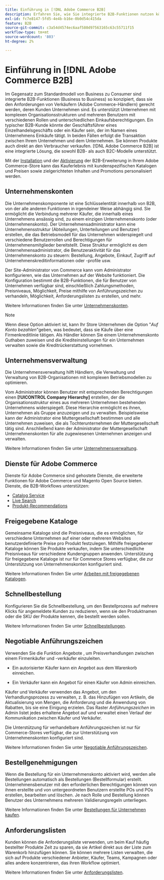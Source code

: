 ```yaml
---
title: Einführung in [!DNL Adobe Commerce B2B]
description: Erfahren Sie, wie Sie integrierte B2B-Funktionen nutzen können, um Ihre Anforderungen an Unternehmenskunden zu erfüllen.
exl-id: fc7e8147-5fd5-4e4b-b16e-0b0d54c415da
feature: B2B
source-git-commit: c3a54d4574ec6aaf580d97563165c63c55711f15
workflow-type: tm+mt
source-wordcount: '803'
ht-degree: 2%

---
```


# Einführung in [!DNL Adobe Commerce B2B]

Im Gegensatz zum Standardmodell von Business zu Consumer sind integrierte B2B-Funktionen (Business to Business) so konzipiert, dass sie den Anforderungen von Verkäufern (Adobe Commerce-Händlern) gerecht werden, deren Kunden Unternehmen sind. Es unterstützt Unternehmen mit komplexen Organisationsstrukturen und mehreren Benutzern mit verschiedenen Rollen und unterschiedlichen Einkaufsberechtigungen. Ein typischer B2B-Kunde könnte der Geschäftsführer eines Einzelhandelsgeschäfts oder ein Käufer sein, der im Namen eines Unternehmens Einkäufe tätigt. In beiden Fällen erfolgt die Transaktion zwischen Ihrem Unternehmen und dem Unternehmen. Sie können Produkte auch direkt an den Verbraucher verkaufen. [!DNL Adobe Commerce B2B] ist eine integrierte Lösung, die sowohl B2B- als auch B2C-Modelle unterstützt.

Mit der [Installation](install.md) und der [Aktivierung](enable-basic-features.md) der B2B-Erweiterung in Ihrem Adobe Commerce-Store kann das Kauferlebnis mit kundenspezifischen Katalogen und Preisen sowie zielgerichteten Inhalten und Promotions personalisiert werden.

## Unternehmenskonten

Die Unternehmenskomponente ist eine Schlüsselentität innerhalb von B2B, von der alle anderen Funktionen in irgendeiner Weise abhängig sind. Sie ermöglicht die Verbindung mehrerer Käufer, die innerhalb eines Unternehmens ansässig sind, zu einem einzigen Unternehmenskonto (oder Unternehmenskonto). Der Unternehmensadministrator kann eine Unternehmensstruktur (Abteilungen, Unterteilungen und Benutzer) erstellen, die das Betriebsmodell für das Unternehmen widerspiegelt und verschiedene Benutzerrollen und Berechtigungen für Unternehmensmitglieder bereitstellt. Diese Struktur ermöglicht es dem Unternehmensadministrator, die Benutzeraktivität für das Unternehmenskonto zu steuern: Bestellung, Angebote, Einkauf, Zugriff auf Unternehmenskreditinformationen oder -profile usw.

Der Site-Administrator von Commerce kann vom Administrator konfigurieren, wie das Unternehmen auf der Website funktioniert. Die Konfiguration bestimmt die B2B-Funktionen, die für Benutzer von Unternehmen verfügbar sind, einschließlich Zahlungsmethoden, Preisniveaus, Möglichkeit, Preise mithilfe von Anführungszeichen zu verhandeln, Möglichkeit, Anforderungslisten zu erstellen, und mehr.

Weitere Informationen finden Sie unter [Unternehmenskonten](account-companies.md).

>[!NOTE]
>
>Wenn diese Option aktiviert ist, kann Ihr Store Unternehmen die Option &quot;_Auf Konto bezahlen_&quot;geben, was bedeutet, dass sie Käufe über eine Firmenkreditlinie tätigen. Als Händler können Sie einem Unternehmenskonto Guthaben zuweisen und die Krediteinstellungen für ein Unternehmen verwalten sowie die Kreditrückerstattung vornehmen.

## Unternehmensverwaltung

Die Unternehmensverwaltung hilft Händlern, die Verwaltung und Verwaltung von B2B-Organisationen mit komplexen Betriebsmodellen zu optimieren.

Vom Administrator können Benutzer mit entsprechenden Berechtigungen einen **[!UICONTROL Company Hierarchy]** erstellen, der die Organisationsstruktur eines aus mehreren Unternehmen bestehenden Unternehmens widerspiegelt. Diese Hierarchie ermöglicht es ihnen, Unternehmen als Gruppe anzuzeigen und zu verwalten. Beispielsweise kann der Administrator eine Muttergesellschaft bestimmen und alle Unternehmen zuweisen, die als Tochterunternehmen der Muttergesellschaft tätig sind. Anschließend kann der Administrator der Muttergesellschaft Unternehmenskonten für alle zugewiesenen Unternehmen anzeigen und verwalten.

Weitere Informationen finden Sie unter [Unternehmensverwaltung](manage-companies.md).

## Dienste für Adobe Commerce

Dienste für Adobe Commerce sind gehostete Dienste, die erweiterte Funktionen für Adobe Commerce und Magento Open Source bieten. Dienste, die B2B-Workflows unterstützen:

* [Catalog Service](https://experienceleague.adobe.com/docs/commerce-merchant-services/catalog-service/guide-overview.html)
* [Live Search](https://experienceleague.adobe.com/docs/commerce-merchant-services/live-search/guide-overview.html)
* [Produkt-Recommendations](https://experienceleague.adobe.com/docs/commerce-merchant-services/product-recommendations/guide-overview.html)

## Freigegebene Kataloge

Gemeinsame Kataloge sind die Preisniveaus, die es ermöglichen, für verschiedene Unternehmen auf einer oder mehreren Websites benutzerdefinierte Preise pro Produkt festzulegen. Mithilfe freigegebener Kataloge können Sie Produkte verkaufen, indem Sie unterschiedliche Preisniveaus für verschiedene Kundengruppen anwenden. Unterstützung für freigegebene Kataloge ist nur für Commerce Stores verfügbar, die zur Unterstützung von Unternehmenskonten konfiguriert sind.

Weitere Informationen finden Sie unter [Arbeiten mit freigegebenen Katalogen](catalog-shared.md).

## Schnellbestellung

Konfigurieren Sie die Schnellbestellung, um den Bestellprozess auf mehrere Klicks für angemeldete Kunden zu reduzieren, wenn sie den Produktnamen oder die SKU der Produkte kennen, die bestellt werden sollen.

Weitere Informationen finden Sie unter [Schnellbestellungen](quick-order.md).

## Negotiable Anführungszeichen

Verwenden Sie die Funktion Angebote , um Preisverhandlungen zwischen einem Firmenkäufer und -verkäufer einzuleiten.

* Ein autorisierter Käufer kann ein Angebot aus dem Warenkorb einreichen.

* Ein Verkäufer kann ein Angebot für einen Käufer von Admin einreichen.

Käufer und Verkäufer verwenden das Angebot, um den Verhandlungsprozess zu verwalten, z. B. das Hinzufügen von Artikeln, die Aktualisierung von Mengen, die Anforderung und die Anwendung von Rabatten, bis sie eine Einigung erzielen. Das Raster _Anführungszeichen_ im Admin listet jedes erhaltene Angebot auf und verwaltet einen Verlauf der Kommunikation zwischen Käufer und Verkäufer.

Die Unterstützung für verhandelbare Anführungszeichen ist nur für Commerce-Stores verfügbar, die zur Unterstützung von Unternehmenskonten konfiguriert sind.

Weitere Informationen finden Sie unter [Negotiable Anführungszeichen](quotes.md).

## Bestellgenehmigungen

Wenn die Bestellung für ein Unternehmenskonto aktiviert wird, werden alle Bestellungen automatisch als Bestellungen (Bestellformular) erstellt. Unternehmensbenutzer mit den erforderlichen Berechtigungen können von ihnen erstellte und von untergeordneten Benutzern erstellte POs und POs erstellen, bearbeiten und löschen. Je nach Rolle und Bestellung können Benutzer des Unternehmens mehreren Validierungsregeln unterliegen.

Weitere Informationen finden Sie unter [Bestellungen für Unternehmen kaufen](purchase-order-flow.md).

## Anforderungslisten

Kunden können die Anforderungsliste verwenden, um beim Kauf häufig bestellter Produkte Zeit zu sparen, da sie Artikel direkt aus der Liste zum Warenkorb hinzufügen können. Sie können mehrere Listen verwalten, die sich auf Produkte verschiedener Anbieter, Käufer, Teams, Kampagnen oder alles andere konzentrieren, das ihren Workflow optimiert.

Weitere Informationen finden Sie unter [Anforderungslisten](requisition-lists.md).
